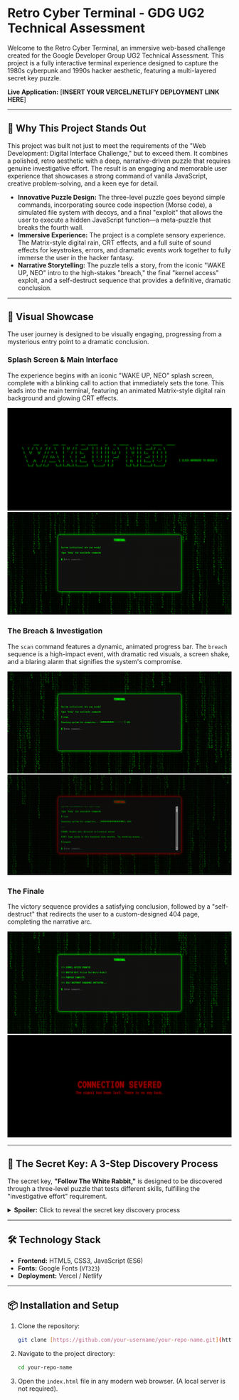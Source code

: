 # Retro Cyber Terminal - GDG UG2 Technical Assessment

Welcome to the Retro Cyber Terminal, an immersive web-based challenge created for the Google Developer Group UG2 Technical Assessment. This project is a fully interactive terminal experience designed to capture the 1980s cyberpunk and 1990s hacker aesthetic, featuring a multi-layered secret key puzzle.

**Live Application:** [**INSERT YOUR VERCEL/NETLIFY DEPLOYMENT LINK HERE**]

---

## 🚀 Why This Project Stands Out

This project was built not just to meet the requirements of the "Web Development: Digital Interface Challenge," but to exceed them. It combines a polished, retro aesthetic with a deep, narrative-driven puzzle that requires genuine investigative effort. The result is an engaging and memorable user experience that showcases a strong command of vanilla JavaScript, creative problem-solving, and a keen eye for detail.

- **Innovative Puzzle Design:** The three-level puzzle goes beyond simple commands, incorporating source code inspection (Morse code), a simulated file system with decoys, and a final "exploit" that allows the user to execute a hidden JavaScript function—a meta-puzzle that breaks the fourth wall.
- **Immersive Experience:** The project is a complete sensory experience. The Matrix-style digital rain, CRT effects, and a full suite of sound effects for keystrokes, errors, and dramatic events work together to fully immerse the user in the hacker fantasy.
- **Narrative Storytelling:** The puzzle tells a story, from the iconic "WAKE UP, NEO" intro to the high-stakes "breach," the final "kernel access" exploit, and a self-destruct sequence that provides a definitive, dramatic conclusion.

---

## 📸 Visual Showcase

The user journey is designed to be visually engaging, progressing from a mysterious entry point to a dramatic conclusion.

### **Splash Screen & Main Interface**

The experience begins with an iconic "WAKE UP, NEO" splash screen, complete with a blinking call to action that immediately sets the tone. This leads into the main terminal, featuring an animated Matrix-style digital rain background and glowing CRT effects.

![Splash Screen](retroCyberTerminal/assets/images/Screenshot%202025-08-24%20163525.png)
![Main Terminal Interface](retroCyberTerminal/assets/images/Screenshot%202025-08-24%20163552.png)

### **The Breach & Investigation**

The `scan` command features a dynamic, animated progress bar. The `breach` sequence is a high-impact event, with dramatic red visuals, a screen shake, and a blaring alarm that signifies the system's compromise.

![Scan Animation](retroCyberTerminal/assets/images/Screenshot%202025-08-24%20163637.png)
![Breach Sequence Effect](retroCyberTerminal/assets/images/Screenshot%202025-08-24%20163652.png)

### **The Finale**

The victory sequence provides a satisfying conclusion, followed by a "self-destruct" that redirects the user to a custom-designed 404 page, completing the narrative arc.

![Victory Screen](retroCyberTerminal/assets/images/Screenshot%202025-08-24%20163833.png)
![404 Page](retroCyberTerminal/assets/images/Screenshot%202025-08-24%20163839.png)

---

## 🔑 The Secret Key: A 3-Step Discovery Process

The secret key, **"Follow The White Rabbit,"** is designed to be discovered through a three-level puzzle that tests different skills, fulfilling the "investigative effort" requirement.

<details>
  <summary><strong>Spoiler:</strong> Click to reveal the secret key discovery process</summary>
  
  1.  **Level 1: Observation & Interaction**
      * The user must run the `scan` command, which features an animated progress bar and reveals a hint about hoverable text.
      * By hovering over specific words in the hint, the user discovers the first fragment: **"Follow"**. A success chime confirms the discovery.

2.  **Level 2: Investigation & Exploitation**

    - The user must inspect the `index.html` source code to find a hidden Morse code comment.
    - Decoding the Morse code reveals the secret command: `breach`.
    - Running the `breach` command compromises the system, triggering dramatic red visual effects, a continuous alarm sound, and a screen shake. This unlocks new file system commands (`ls`, `cat`) and reveals the second fragment: **"THE WHITE"**.

3.  **Level 3: Deduction & Code Execution**
    - In the unstable system, the user must use `ls` and `cat` to investigate the newly available files, including several decoys designed to mislead them.
    - `debugger.log` reveals a "crashed" function named `grant_access(key)`.
    - `security_protocol.txt` reveals the key needed for that function: `0010067`.
    - The user must execute the hidden function directly from the terminal by typing `grant_access('0010067')`. This "exploit," made possible by a fallback to `eval()`, simulates a vulnerability in the terminal itself. It reveals the final fragment, **"RABBIT"**, and triggers the self-destruct finale.

</details>

---

## 🛠️ Technology Stack

- **Frontend:** HTML5, CSS3, JavaScript (ES6)
- **Fonts:** Google Fonts (`VT323`)
- **Deployment:** Vercel / Netlify

---

## 📦 Installation and Setup

1.  Clone the repository:
    ```bash
    git clone [https://github.com/your-username/your-repo-name.git](https://github.com/your-username/your-repo-name.git)
    ```
2.  Navigate to the project directory:
    ```bash
    cd your-repo-name
    ```
3.  Open the `index.html` file in any modern web browser. (A local server is not required).
